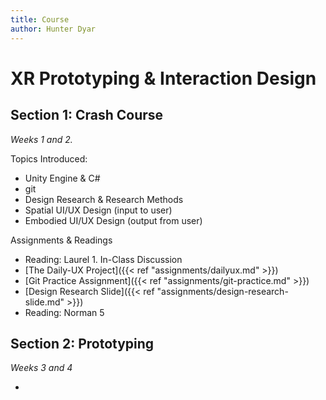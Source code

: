 ```yaml
---
title: Course
author: Hunter Dyar
---
```


# XR Prototyping & Interaction Design

## Section 1: Crash Course

*Weeks 1 and 2.*

Topics Introduced:
- Unity Engine & C#
- git
- Design Research & Research Methods
- Spatial UI/UX Design (input to user)
- Embodied UI/UX Design (output from user)

Assignments & Readings
- Reading: Laurel 1. In-Class Discussion
- [The Daily-UX Project]({{< ref "assignments/dailyux.md" >}})
- [Git Practice Assignment]({{< ref "assignments/git-practice.md" >}})
- [Design Research Slide]({{< ref "assignments/design-research-slide.md" >}})
- Reading: Norman 5

## Section 2: Prototyping
*Weeks 3 and 4*

- 